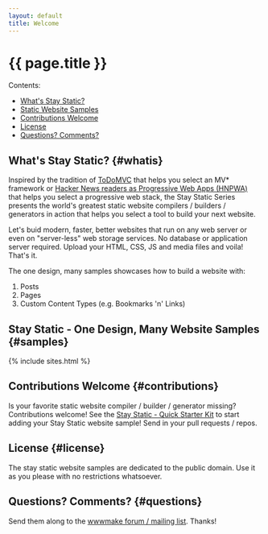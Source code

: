 ```yaml
---
layout: default
title: Welcome
---
```


# {{ page.title }}


<div class="toc" markdown="1">
Contents:

* [What's Stay Static?](#whatis)
* [Static Website Samples](#samples)
* [Contributions Welcome](#contributions)
* [License](#license)
* [Questions? Comments?](#questions)
</div>


## What's Stay Static?  {#whatis}

Inspired by the tradition of [ToDoMVC](http://todomvc.com) that helps you select an MV* framework 
or [Hacker News readers as Progressive Web Apps (HNPWA)](https://hnpwa.com) that helps you select a progressive web stack, 
the Stay Static Series presents the world's greatest static website compilers / builders / generators in action
that helps you select a tool to build your next website.

Let's buid modern, faster, better websites that run on any web server or even on "server-less" web storage services.
No database or application server required. Upload your HTML, CSS, JS and media files and voila! That's it. 

The one design, many samples showcases how to build a website with:
    
1. Posts
2. Pages
3. Custom Content Types (e.g. Bookmarks 'n' Links)



## Stay Static - One Design, Many Website Samples  {#samples}

{% include sites.html %}


## Contributions Welcome  {#contributions}

Is your favorite static website compiler / builder / generator missing? Contributions welcome!
See the [Stay Static - Quick Starter Kit](https://github.com/staystatic/staystatic-starter) to start adding your Stay Static website sample!
Send in your pull requests / repos.


## License  {#license}

The stay static website samples are dedicated to the public domain. 
Use it as you please with no restrictions whatsoever.


## Questions? Comments?   {#questions}

Send them along to the [wwwmake forum / mailing list](http://groups.google.com/group/wwwmake). Thanks!

